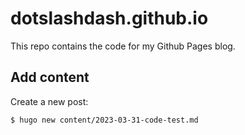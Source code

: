 # dotslashdash.github.io
This repo contains the code for my Github Pages blog.

## Add content
Create a new post:
```
$ hugo new content/2023-03-31-code-test.md
```
